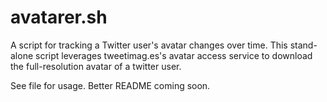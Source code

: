# avatarer.sh

A script for tracking a Twitter user's avatar changes over time. This stand-alone script leverages tweetimag.es's avatar access service to download the full-resolution avatar of a twitter user. 

See file for usage. Better README coming soon.
